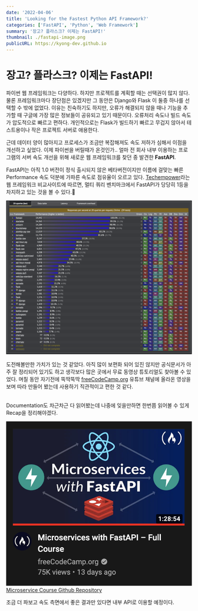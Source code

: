 ```yaml
---
date: '2022-04-06'
title: 'Looking for the Fastest Python API Framework?'
categories: ['FastAPI', 'Python', 'Web Framework']
summary: '장고? 플라스크? 이제는 FastAPI!'
thumbnail: ./fastapi-image.png
publicURL: https://kyong-dev.github.io
---
```

# 장고? 플라스크? 이제는 FastAPI!

파이썬 웹 프레임워크는 다양하다. 하지만 프로젝트를 계획할 때는 선택권이 많지 않다. 물론 프레임워크마다 장단점은 있겠지만 그 동안은 Django와 Flask 이 둘중 하나를 선택할 수 밖에 없었다. 이유는 친숙하기도 하지만, 오류가 해결되지 않을 때나 기능을 추가할 때 구글에 가장 많은 정보들이 공유되고 있기 때문이다. 오류처리 속도나 빌드 속도가 압도적으로 빠르고 편하다. 개인적으로는 Flask가 빌드하기 빠르고 무겁지 않아서 테스트용이나 작은 프로젝트 서버로 애용한다.

근데 데이터 양이 많아지고 프로세스가 조금만 복잡해져도 속도 저하가 심해서 이점을 개선하고 싶었다. 이제 파이썬을 버릴때가 온것인가.. 얼마 전 회사 내부 이용하는 프로그램의 서버 속도 개선을 위해 새로운 웹 프레임워크를 찾던 중 발견한 **FastAPI**.

FastAPI는 아직 1.0 버전이 정식 출시되지 않은 베타버전이지만 이름에 걸맞는 빠른 Performance 속도 덕분에 가파른 속도로 점유율이 오르고 있다.
<a href="https://www.techempower.com/">Techempower</a>라는 웹 프레임워크 비교사이트에 따르면, 멀티 쿼리 벤치마크에서 FastAPI가 당당히 1등을 차지하고 있는 것을 볼 수 있다.

<a href="https://www.techempower.com/benchmarks/#section=test&runid=7464e520-0dc2-473d-bd34-dbdfd7e85911&hw=ph&test=query&l=v2qiv3-db&a=2" rel="FastAPI 벤치마크 표">![FastAPI 벤치마크 표](./fastapi-performance-table.png)</a><br />

도전해볼만한 가치가 있는 것 같았다. 아직 많이 보편화 되어 있진 않지만 공식문서가 아주 잘 정리되어 있기도 하고 생각보다 많은 곳에서 무료 동영상 튜토리얼도 찾아볼 수 있었다. 며칠 동안 자기전에 뚝딱뚝딱 <a href="https://www.youtube.com/c/Freecodecamp">freeCodeCamp.org</a> 유튜브 채널에 올라온 영상을 보며 따라 만들어 봤는데 사용하기 직관적이고 편한 것 같다. 
<br /><br />

Documentation도 차근차근 다 읽어봤는데 나중에 잊을만하면 한번쯤 읽어볼 수 있게 Recap을 정리해야겠다.

<a href="https://www.youtube.com/watch?v=Cy9fAvsXGZA" rel="FastAPI 튜토리얼">![FastAPI 튜토리얼](./fastapi-youtube.png)</a>
<br />
<a href="https://github.com/kyong-dev/fastapi_microservices">Microservice Course Github Repository</a>

 조금 더 파보고 속도 측면에서 좋은 결과만 있다면 내부 API로 이용할 예정이다.